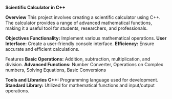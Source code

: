 **Scientific Calculator in C++**

**Overview**
This project involves creating a scientific calculator using C++. The calculator provides a range of advanced mathematical functions, making it a useful tool for students, researchers, and professionals.

**Objectives**
**Functionality:** Implement various mathematical operations.
**User Interface:** Create a user-friendly console interface.
**Efficiency:** Ensure accurate and efficient calculations.

Features
**Basic Operations:** Addition, subtraction, multiplication, and division.
**Advanced Functions:** Number Converter, Operations on Complex numbers, Solving Equations, Basic Conversions 

**Tools and Libraries**
**C++:** Programming language used for development.
**Standard Library:** Utilized for mathematical functions and input/output operations.
